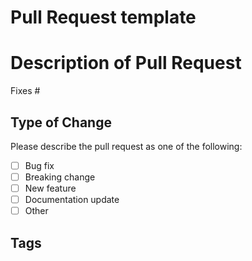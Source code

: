 # Pull Request template

# Description of Pull Request

<!-- Please include a short summary of the proposed changes. -->
<!-- Also include any other relevant information that is useful for this pull request. -->

Fixes #<!-- IssueNumber -->

## Type of Change

Please describe the pull request as one of the following:

- [ ] Bug fix
- [ ] Breaking change
- [ ] New feature
- [ ] Documentation update
- [ ] Other <!-- Please specify any helpful information below -->

## Tags

<!-- Please tag those who are responsible for reviewing proposed changes below. -->
<!-- Don't forget to assign people who is going to work on this issue and add labels. -->

